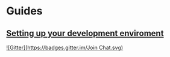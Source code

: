 # Guides
## [Setting up your development enviroment](/development#getting-your-development-environment-setup)
[![Gitter](https://badges.gitter.im/Join Chat.svg)](https://gitter.im/inigo-llc/guides?utm_source=badge&utm_medium=badge&utm_campaign=pr-badge&utm_content=badge)

